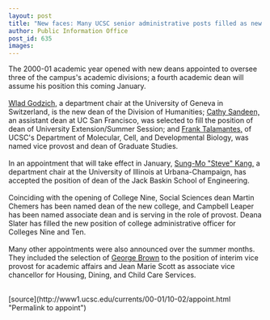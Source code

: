 ```yaml
---
layout: post
title: "New faces: Many UCSC senior administrative posts filled as new year begins"
author: Public Information Office
post_id: 635
images:
---
```


<p>
  The 2000-01 academic year opened with new deans appointed to oversee three of the campus's academic divisions; a fourth academic dean will assume his position this coming January.<br>
  <br>
  <a href="http://www.ucsc.edu/news_events/messages/00-01/human_dean.07-21.htm">Wlad Godzich,</a> a department chair at the University of Geneva in Switzerland, is the new dean of the Division of Humanities; <a href="http://www.ucsc.edu/news_events/messages/00-01/dean.sandeen.08-17.htm">Cathy Sandeen,</a> an assistant dean at UC San Francisco, was selected to fill the position of dean of University Extension/Summer Session; and <a href="http://www.ucsc.edu/news_events/messages/00-01/grad_dean.07-24.htm">Frank Talamantes,</a> of UCSC's Department of Molecular, Cell, and Developmental Biology, was named vice provost and dean of Graduate Studies.<br>
  <br>
  In an appointment that will take effect in January, <a href="http://www.ucsc.edu/news_events/messages/00-01/engin_dean.08-04.htm">Sung-Mo "Steve" Kang,</a> a department chair at the University of Illinois at Urbana-Champaign, has accepted the position of dean of the Jack Baskin School of Engineering.<br>
  <br>
  Coinciding with the opening of College Nine, Social Sciences dean Martin Chemers has been named dean of the new college, and Campbell Leaper has been named associate dean and is serving in the role of provost. Deana Slater has filled the new position of college administrative officer for Colleges Nine and Ten.<br>
  <br>
  Many other appointments were also announced over the summer months. They included the selection of <a href="http://www.ucsc.edu/news_events/messages/00-01/vice_provost.07-11.htm">George Brown</a> to the position of interim vice provost for academic affairs and Jean Marie Scott as associate vice chancellor for Housing, Dining, and Child Care Services.<br>
  <br>

</p>
[source](http://www1.ucsc.edu/currents/00-01/10-02/appoint.html "Permalink to appoint")
